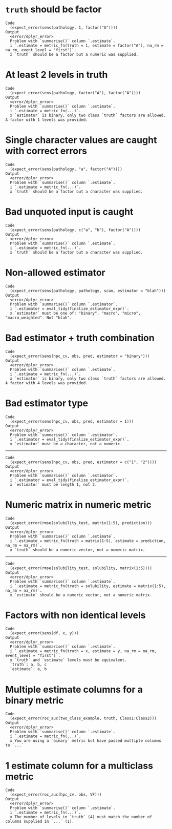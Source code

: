 # `truth` should be factor

    Code
      (expect_error(sens(pathology, 1, factor("A"))))
    Output
      <error/dplyr_error>
      Problem with `summarise()` column `.estimate`.
      i `.estimate = metric_fn(truth = 1, estimate = factor("A"), na_rm = na_rm, event_level = "first")`.
      x `truth` should be a factor but a numeric was supplied.

# At least 2 levels in truth

    Code
      (expect_error(sens(pathology, factor("A"), factor("A"))))
    Output
      <error/dplyr_error>
      Problem with `summarise()` column `.estimate`.
      i `.estimate = metric_fn(...)`.
      x `estimator` is binary, only two class `truth` factors are allowed. A factor with 1 levels was provided.

# Single character values are caught with correct errors

    Code
      (expect_error(sens(pathology, "a", factor("A"))))
    Output
      <error/dplyr_error>
      Problem with `summarise()` column `.estimate`.
      i `.estimate = metric_fn(...)`.
      x `truth` should be a factor but a character was supplied.

# Bad unquoted input is caught

    Code
      (expect_error(sens(pathology, c("a", "b"), factor("A"))))
    Output
      <error/dplyr_error>
      Problem with `summarise()` column `.estimate`.
      i `.estimate = metric_fn(...)`.
      x `truth` should be a factor but a character was supplied.

# Non-allowed estimator

    Code
      (expect_error(sens(pathology, pathology, scan, estimator = "blah")))
    Output
      <error/dplyr_error>
      Problem with `summarise()` column `.estimator`.
      i `.estimator = eval_tidy(finalize_estimator_expr)`.
      x `estimator` must be one of: "binary", "macro", "micro", "macro_weighted". Not "blah".

# Bad estimator + truth combination

    Code
      (expect_error(sens(hpc_cv, obs, pred, estimator = "binary")))
    Output
      <error/dplyr_error>
      Problem with `summarise()` column `.estimate`.
      i `.estimate = metric_fn(...)`.
      x `estimator` is binary, only two class `truth` factors are allowed. A factor with 4 levels was provided.

# Bad estimator type

    Code
      (expect_error(sens(hpc_cv, obs, pred, estimator = 1)))
    Output
      <error/dplyr_error>
      Problem with `summarise()` column `.estimator`.
      i `.estimator = eval_tidy(finalize_estimator_expr)`.
      x `estimator` must be a character, not a numeric.

---

    Code
      (expect_error(sens(hpc_cv, obs, pred, estimator = c("1", "2"))))
    Output
      <error/dplyr_error>
      Problem with `summarise()` column `.estimator`.
      i `.estimator = eval_tidy(finalize_estimator_expr)`.
      x `estimator` must be length 1, not 2.

# Numeric matrix in numeric metric

    Code
      (expect_error(rmse(solubility_test, matrix(1:5), prediction)))
    Output
      <error/dplyr_error>
      Problem with `summarise()` column `.estimate`.
      i `.estimate = metric_fn(truth = matrix(1:5), estimate = prediction, na_rm = na_rm)`.
      x `truth` should be a numeric vector, not a numeric matrix.

---

    Code
      (expect_error(rmse(solubility_test, solubility, matrix(1:5))))
    Output
      <error/dplyr_error>
      Problem with `summarise()` column `.estimate`.
      i `.estimate = metric_fn(truth = solubility, estimate = matrix(1:5), na_rm = na_rm)`.
      x `estimate` should be a numeric vector, not a numeric matrix.

# Factors with non identical levels

    Code
      (expect_error(sens(df, x, y)))
    Output
      <error/dplyr_error>
      Problem with `summarise()` column `.estimate`.
      i `.estimate = metric_fn(truth = x, estimate = y, na_rm = na_rm, event_level = "first")`.
      x `truth` and `estimate` levels must be equivalent.
      `truth`: a, b, c
      `estimate`: a, b

# Multiple estimate columns for a binary metric

    Code
      (expect_error(roc_auc(two_class_example, truth, Class1:Class2)))
    Output
      <error/dplyr_error>
      Problem with `summarise()` column `.estimate`.
      i `.estimate = metric_fn(...)`.
      x You are using a `binary` metric but have passed multiple columns to `...`

# 1 estimate column for a multiclass metric

    Code
      (expect_error(roc_auc(hpc_cv, obs, VF)))
    Output
      <error/dplyr_error>
      Problem with `summarise()` column `.estimate`.
      i `.estimate = metric_fn(...)`.
      x The number of levels in `truth` (4) must match the number of columns supplied in `...` (1).

